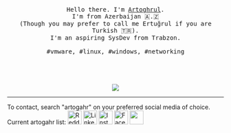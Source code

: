 <p align="center">
  <br>
  <br>
  <br>
  <samp>Hello there. I'm <a href="linkedin.com/in/artogahr">Artoghrul</a>.<br>I'm from Azerbaijan 🇦.🇿<br>(Though you may prefer to call me Ertuğrul if you are Turkish 🇹🇷).<br> I'm an aspiring SysDev from Trabzon.<br><br>#vmware, #linux, #windows, #networking</samp>
  <br>
  <br>
  <br>
  <br>
  <br>
  <img src="https://media1.tenor.com/images/4e179b80071a7b76f3dc467e2fa5038d/tenor.gif?itemid=7542463"/>
</p>

------------

To contact, search "artogahr" on your preferred social media of choice.
Current artogahr list: 
	<img title="Reddit" src="https://raw.githubusercontent.com/artogahr/artogahr/blob/master/assets/reddit.png" width="32" height="32" />
	<img title="Linkedin" src="https://raw.githubusercontent.com/artogahr/artogahr/blob/master/assets/linkedin.png" width="32" height="32" />
	<img title="Instagram" src="https://raw.githubusercontent.com/artogahr/artogahr/blob/master/assets/instagram.png" width="32" height="32" />
	<img title="Facebook" src="https://raw.githubusercontent.com/artogahr/artogahr/blob/master/assets/facebook.png" width="32" height="32" />
	<img title="" src="https://raw.githubusercontent.com/artogahr/artogahr/blob/master/assets/.png" width="32" height="32" />
